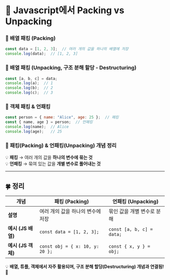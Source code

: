 # 🥑 Javascript에서 Packing vs Unpacking

### 🌸 배열 패킹 (Packing)
```Javascript
const data = [1, 2, 3];  // 여러 개의 값을 하나의 배열에 저장
console.log(data);  // [1, 2, 3]
```
### 🌸 배열 패킹  (Unpacking, 구조 분해 할당 - Destructuring)
```Javascript
const [a, b, c] = data;
console.log(a);  // 1
console.log(b);  // 2
console.log(c);  // 3
```

### 🌸 **객체 패킹 & 언패킹**
```Javascript
const person = { name: "Alice", age: 25 };  // 패킹
const { name, age } = person;  // 언패킹
console.log(name);  // Alice
console.log(age);   // 25
```

### 🌸 **패킹(Packing) & 언패킹(Unpacking) 개념 정리**  

💡 **패킹** → 여러 개의 값을 **하나의 변수에 묶는 것**  
💡 **언패킹** → 묶여 있는 값을 **개별 변수로 풀어내는 것**  

---


## 🍀 **정리**  

| 개념 | 패킹 (Packing) | 언패킹 (Unpacking) |
|------|--------------|----------------|
| **설명** | 여러 개의 값을 하나의 변수에 저장 | 묶인 값을 개별 변수로 분해 |
| **예시 (JS 배열)** | `const data = [1, 2, 3];` | `const [a, b, c] = data;` |
| **예시 (JS 객체)** | `const obj = { x: 10, y: 20 };` | `const { x, y } = obj;` |

💡 **배열, 튜플, 객체에서 자주 활용되며, 구조 분해 할당(Destructuring) 개념과 연결됨!** 🚀
